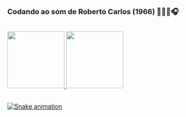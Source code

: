 ### Codando ao som de Roberto Carlos (1966) 👩🏻‍💻🎧

 ##

<div> 
  <a href="https://github.com/lialaurindo">
  <img height="130em" src="https://github-readme-stats.vercel.app/api?username=lialaurindo&show_icons=true&theme=merko&include_all_commits=true&count_private=true"/>
  <img height="130em" src="https://github-readme-stats.vercel.app/api/top-langs/?username=lialaurindo&layout=compact&langs_count=7&theme=merko"/>
</div>
  
  ##
  ![Snake animation](https://github.com/lialaurindo/lialaurindo/blob/output/github-contribution-grid-snake.svg)
